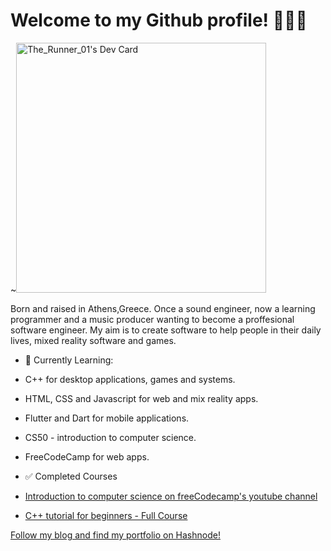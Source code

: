 # Welcome to my Github profile! 👋👋👋

~<a href="https://app.daily.dev/RunnerDigital"><img src="https://api.daily.dev/devcards/623f17b602b94cb8b0f97d4e004af587.png?r=4wq" width="400" alt="The_Runner_01's Dev Card"/></a>

Born and raised in Athens,Greece. Once a sound engineer, now a learning programmer and a music producer wanting to become a proffesional software engineer. My aim is to create software to help people in their daily lives, mixed reality software and games. 

- 📘 Currently Learning:
- C++ for desktop applications, games and systems.
- HTML, CSS and Javascript for web and mix reality apps.
- Flutter and Dart for mobile applications.
- CS50 - introduction to computer science.
- FreeCodeCamp for web apps.

- ✅ Completed Courses
- [Introduction to computer science on freeCodecamp's youtube channel](https://www.youtube.com/watch?v=zOjov-2OZ0E&t=1s&ab_channel=freeCodeCamp.org "Link to the course")
- [C++ tutorial for beginners - Full Course](https://www.youtube.com/watch?v=vLnPwxZdW4Y&ab_channel=freeCodeCamp.org "Link to the course")

[Follow my blog and find my portfolio on Hashnode!](https://runnerdigitalcreations.hashnode.dev/ "My coding journey")

<!--
**Chrd26/Chrd26** is a ✨ _special_ ✨ repository because its `README.md` (this file) appears on your GitHub profile

Here are some ideas to get you started:

- 🔭 I’m currently working on ...
- 🌱 I’m currently learning ...
- 👯 I’m looking to collaborate on ...
- 🤔 I’m looking for help with ...
- 💬 Ask me about ...
- 📫 How to reach me: ...
- 😄 Pronouns: ...
- ⚡ Fun fact: ...
-->
